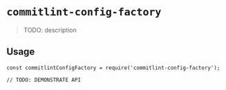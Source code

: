 # `commitlint-config-factory`

> TODO: description

## Usage

```
const commitlintConfigFactory = require('commitlint-config-factory');

// TODO: DEMONSTRATE API
```
